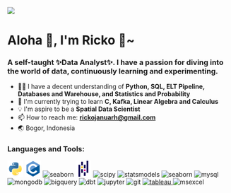 ![](https://github.com/Lt-Dan-Taylor/southeast-asia-covid19-eda/assets/135341870/06e578fd-ddcd-4689-b655-f3e724e99293)

<h1 align="left">Aloha 👋, I'm Ricko 🍍~</h1>
<h3 align="left">A self-taught ✨Data Analyst✨. I have a passion for diving into the world of data, continuously learning and experimenting.</h3>

- 👨‍🏫 I have a decent understanding of **Python, SQL, ELT Pipeline, Databases and Warehouse, and Statistics and Probability**
- 🌱 I'm currently trying to learn **C, Kafka, Linear Algebra and Calculus**
- 💡 I'm aspire to be a **Spatial Data Scientist**
- 📫 How to reach me: **rickojanuarh@gmail.com**
- 🌏 Bogor, Indonesia

<h3 align="left">Languages and Tools:</h3>
<p align="left">
  <img src="https://raw.githubusercontent.com/devicons/devicon/master/icons/python/python-original.svg" alt="python" width="36" height="36"/>
  <img src="https://raw.githubusercontent.com/devicons/devicon/master/icons/c/c-original.svg" alt="c" width="36" height="36"/>
  <img src="https://vectorwiki.com/images/rQlsB__numpy.svg" alt="seaborn" width="36" height="36"/>
  <img src="https://raw.githubusercontent.com/devicons/devicon/2ae2a900d2f041da66e950e4d48052658d850630/icons/pandas/pandas-original.svg" alt="pandas" width="36" height="36"/>
  <img src="https://scipy.org/images/logo.svg" alt="scipy" width="36" height="36"/>
  <img src="https://www.statsmodels.org/stable/_images/statsmodels-logo-v2-no-text.svg" alt="statsmodels" width="36" height="36"/>
  <img src="https://seaborn.pydata.org/_images/logo-mark-lightbg.svg" alt="seaborn" width="36" height="36"/>
  <img src="https://www.vectorlogo.zone/logos/mysql/mysql-official.svg" alt="mysql" width="66" height="36"/>
  <img src="https://www.vectorlogo.zone/logos/mongodb/mongodb-ar21.svg" alt="mongodb" width="66" height="36"/>
  <img src="https://vectorwiki.com/images/4tJ8T__google-bigquery-logo.svg" alt="bigquery" width="36" height="36"/>
  <img src="https://seeklogo.com/images/D/dbt-logo-500AB0BAA7-seeklogo.com.png" alt="dbt" width="36" height="36"/>
  <img src="https://jupyter.org/assets/homepage/main-logo.svg" alt="jupyter" width="40" height="36"/>
  <img src="https://www.vectorlogo.zone/logos/git-scm/git-scm-icon.svg" alt="git" width="36" height="36"/>
  <a href="https://public.tableau.com/app/profile/ricko.januar/vizzes" target="_blank" rel="noreferrer"> <img src="https://vectorwiki.com/images/wbGV8__tableau-software.svg" alt="tableau" width="36" height="36"/> </a>
  <img src="https://vectorwiki.com/images/OxcfK__microsoft-excel-2013.svg" alt="msexcel" width="36" height="36"/>
</p>

